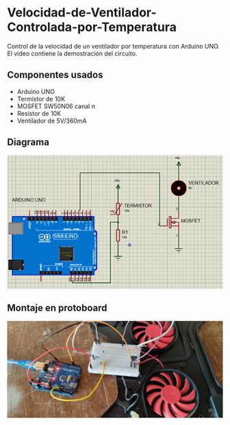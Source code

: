 # Velocidad-de-Ventilador-Controlada-por-Temperatura
Control de la velocidad de un ventilador por temperatura con Arduino UNO.
El video contiene la demostración del circuito.

## Componentes usados
- Arduino UNO
- Termistor de 10K
- MOSFET SW50N06 canal n
- Resistor de 10K
- Ventilador de 5V/360mA

## Diagrama
![alt text](./Imagenes/Diagrama.PNG)

## Montaje en protoboard
![alt text](./Imagenes/Montaje.jpg)